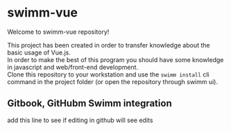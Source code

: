 # swimm-vue

Welcome to swimm-vue repository! 

This project has been created in order to transfer knowledge about the basic usage of Vue.js.  
In order to make the best of this program you should have some knowledge in javascript and web/front-end development.  
Clone this repository to your workstation and use the `swimm install` cli command in the project folder (or open the repository through swimm ui).  

## Gitbook, GitHubm Swimm integration
add this line to see if editing in github will see edits
